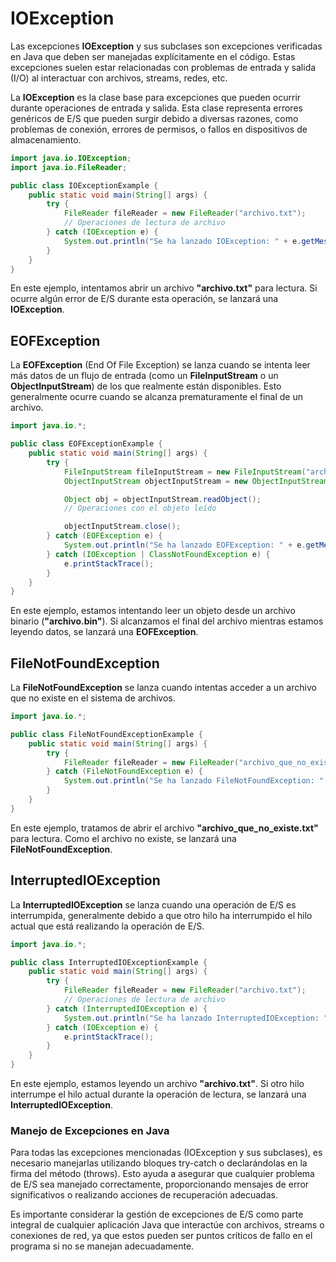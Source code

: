 # IOException
Las excepciones **IOException** y sus subclases son excepciones verificadas en Java que deben ser manejadas explícitamente en el código.
Estas excepciones suelen estar relacionadas con problemas de entrada y salida (I/O) al interactuar con archivos, streams, redes, etc.

La **IOException** es la clase base para excepciones que pueden ocurrir durante operaciones de entrada y salida. Esta clase representa errores genéricos de E/S
que pueden surgir debido a diversas razones, como problemas de conexión, errores de permisos, o fallos en dispositivos de almacenamiento.
```java
import java.io.IOException;
import java.io.FileReader;

public class IOExceptionExample {
    public static void main(String[] args) {
        try {
            FileReader fileReader = new FileReader("archivo.txt");
            // Operaciones de lectura de archivo
        } catch (IOException e) {
            System.out.println("Se ha lanzado IOException: " + e.getMessage());
        }
    }
}
```
En este ejemplo, intentamos abrir un archivo **"archivo.txt"** para lectura. Si ocurre algún error de E/S durante esta operación, se lanzará una **IOException**.

## EOFException
La **EOFException** (End Of File Exception) se lanza cuando se intenta leer más datos de un flujo de entrada (como un **FileInputStream** o un **ObjectInputStream**) de los que realmente están disponibles.
Esto generalmente ocurre cuando se alcanza prematuramente el final de un archivo.
```java
import java.io.*;

public class EOFExceptionExample {
    public static void main(String[] args) {
        try {
            FileInputStream fileInputStream = new FileInputStream("archivo.bin");
            ObjectInputStream objectInputStream = new ObjectInputStream(fileInputStream);

            Object obj = objectInputStream.readObject();
            // Operaciones con el objeto leído

            objectInputStream.close();
        } catch (EOFException e) {
            System.out.println("Se ha lanzado EOFException: " + e.getMessage());
        } catch (IOException | ClassNotFoundException e) {
            e.printStackTrace();
        }
    }
}
```
En este ejemplo, estamos intentando leer un objeto desde un archivo binario (**"archivo.bin"**). Si alcanzamos el final del archivo mientras estamos leyendo datos, se lanzará una **EOFException**.

## FileNotFoundException
La **FileNotFoundException** se lanza cuando intentas acceder a un archivo que no existe en el sistema de archivos.
```java
import java.io.*;

public class FileNotFoundExceptionExample {
    public static void main(String[] args) {
        try {
            FileReader fileReader = new FileReader("archivo_que_no_existe.txt");
        } catch (FileNotFoundException e) {
            System.out.println("Se ha lanzado FileNotFoundException: " + e.getMessage());
        }
    }
}
```
En este ejemplo, tratamos de abrir el archivo **"archivo_que_no_existe.txt"** para lectura. Como el archivo no existe, se lanzará una **FileNotFoundException**.

## InterruptedIOException
La **InterruptedIOException** se lanza cuando una operación de E/S es interrumpida, generalmente debido a que otro hilo ha interrumpido el hilo actual que está realizando la operación de E/S.
```java
import java.io.*;

public class InterruptedIOExceptionExample {
    public static void main(String[] args) {
        try {
            FileReader fileReader = new FileReader("archivo.txt");
            // Operaciones de lectura de archivo
        } catch (InterruptedIOException e) {
            System.out.println("Se ha lanzado InterruptedIOException: " + e.getMessage());
        } catch (IOException e) {
            e.printStackTrace();
        }
    }
}
```
En este ejemplo, estamos leyendo un archivo **"archivo.txt"**. Si otro hilo interrumpe el hilo actual durante la operación de lectura, se lanzará una **InterruptedIOException**.

### Manejo de Excepciones en Java
Para todas las excepciones mencionadas (IOException y sus subclases), es necesario manejarlas utilizando bloques try-catch o declarándolas en la firma del método (throws).
Esto ayuda a asegurar que cualquier problema de E/S sea manejado correctamente, proporcionando mensajes de error significativos o realizando acciones de recuperación adecuadas.

Es importante considerar la gestión de excepciones de E/S como parte integral de cualquier aplicación Java que interactúe con archivos, streams o conexiones de red,
ya que estos pueden ser puntos críticos de fallo en el programa si no se manejan adecuadamente.
